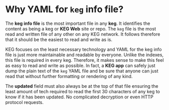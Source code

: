 # Why YAML for `keg` info file?

The **keg info file** is the most important file in any **keg**. It identifies the content as being a keg or **KEG Web** site or repo. The `keg` file is the most read and written file of any other on any KEG network. It follows therefore that it should be the easiest to read and write as is.

KEG focuses on the least necessary technology and YAML for the keg info file is just more maintainable and readable by everyone. Unlike the indexes, this file is required in every keg. Therefore, it makes sense to make this feel as easy to read and write as possible. In fact, a **KEG app** can safely just dump the plain text of the `keg` YAML file and be sure that anyone can just read that without further formatting or rendering of any kind.

The **updated** field must also always be at the top of that file ensuring the least amount of tech required to read the first 30 characters of any keg to know if it has been updated. No complicated decryption or even HTTP protocol requests.
